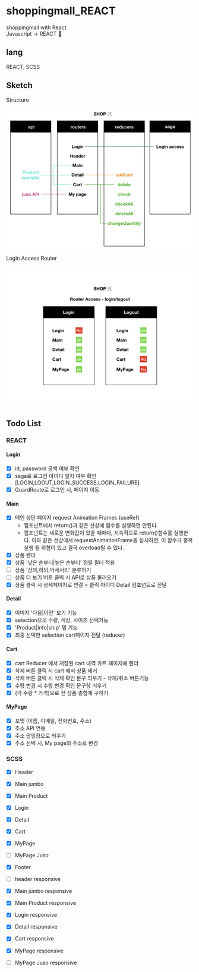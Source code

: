 # shoppingmall_REACT
 shoppingmall with React<br>
 Javascript -> REACT 🔄

## lang
REACT, SCSS

## Sketch
<p>Structure</p>
<img width='800' height='auto' src='https://github.com/Lee-ji-soo/shoppingmall_REACT/blob/main/structure1.jpeg?raw=true'>
<p>Login Access Router</p>
<img width='800' height='auto' src='https://github.com/Lee-ji-soo/shoppingmall_REACT/blob/main/structure2.jpeg?raw=true'>

## Todo List
### REACT
#### Login
- [x] id, password 공백 여부 확인
- [x] saga로 로그인 아이디 일치 여부 확인 [LOGIN,LOOUT,LOGIN_SUCCESS,LOGIN_FAILURE]
- [x] GuardRoute로 로그인 시, 페이지 이동 

#### Main
- [x] 메인 상단 페이지 request Animation Frames (useRef)<br>
     - 컴포넌트에서 return()과 같은 선상에 함수를 실행하면 안된다. <br>
     - 컴포넌트는 새로운 변화값이 있을 때마다, 지속적으로 return()함수를 실행한다. 이와 같은 선상에서 requestAnimationFrame을 실시하면, 이 함수가 중복 실행 될 위험이 있고 결국 overload될 수 있다.
- [x] 상품 렌더
- [x] 상품 '낮은 순부터|높은 순부터' 정렬 필터 적용
- [ ] 상품 '상의,하의,악세서리' 분류하기
- [ ] 상품 더 보기 버튼 클릭 시 API로 상품 불러오기
- [x] 상품 클릭 시 상세페이지로 연결 > 클릭 아이디 Detail 컴포넌트로 전달

#### Detail
- [x] 이미지 '다음|이전' 보기 기능
- [x] selection으로 수량, 색상, 사이즈 선택기능
- [x] 'Product|info|ship' 탭 기능
- [x] 최종 선택한 selection cart페이지 전달 (reducer)

#### Cart
- [x] cart Reducer 에서 저장된 cart 내역 카트 페이지에 랜더
- [x] 삭제 버튼 클릭 시 cart 에서 상품 제거
- [x] 삭제 버튼 클릭 시 삭제 확인 문구 띄우기 - 삭제/취소 버튼기능
- [x] 수량 변경 시 수량 변경 확인 문구창 띄우기
- [x] (각 수랑 * 가격)으로 전 상품 총합계 구하기

#### MyPage
- [x] 포멧 (이름, 이메일, 전화번호, 주소)
- [x] 주소 API 연동
- [x] 주소 팝업창으로 띄우기
- [x] 주소 선택 시, My page의 주소로 변경

### SCSS
- [x] Header
- [x] Main jumbo
- [x] Main Product
- [x] Login
- [x] Detail
- [x] Cart
- [x] MyPage
- [ ] MyPage Juso
- [x] Footer
- [ ] header responsive
- [x] Main jumbo responsive
- [x] Main Product responsive
- [x] Login responsive
- [x] Detail responsive
- [x] Cart responsive
- [x] MyPage responsive
- [ ] MyPage Juso responsive


